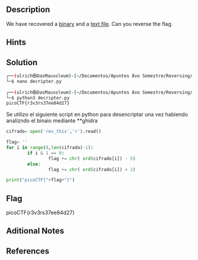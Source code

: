 ## Description
We have recovered a [binary](https://jupiter.challenges.picoctf.org/static/31c9b832d036a10daeef52d8b4290ef0/rev) and a [text file](https://jupiter.challenges.picoctf.org/static/31c9b832d036a10daeef52d8b4290ef0/rev_this). Can you reverse the flag.

## Hints

## Solution
```bash
┌──(ulrich㉿DasMausoleum)-[~/Documentos/Apuntes 8vo Semestre/Reversing/Reverse_Cipher]
└─$ nano decripter.py   
                                                                                   
┌──(ulrich㉿DasMausoleum)-[~/Documentos/Apuntes 8vo Semestre/Reversing/Reverse_Cipher]
└─$ python3 decripter.py
picoCTF{r3v3rs37ee84d27}
```
Se utilizo el siguiente script en python para desencriptar una vez habiendo analizndo el binaio mediante  **ghidra 
```python
cifrado= open('rev_this','r').read()

flag= ''
for i in range(8,len(cifrado)-1):
        if i & 1 == 0:
                flag += chr( ord(cifrado[i]) - 5)
        else:
                flag += chr( ord(cifrado[i]) + 2)

print("picoCTF{"+flag+"}")

```
## Flag
picoCTF{r3v3rs37ee84d27}

## Aditional Notes

## References
